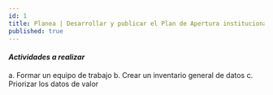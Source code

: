 ```yaml
---
id: 1
title: Planea | Desarrollar y publicar el Plan de Apertura institucional
published: true
---
```


#### _Actividades a realizar_

a. Formar un equipo de trabajo
b. Crear un inventario general de datos
c. Priorizar los datos de valor
